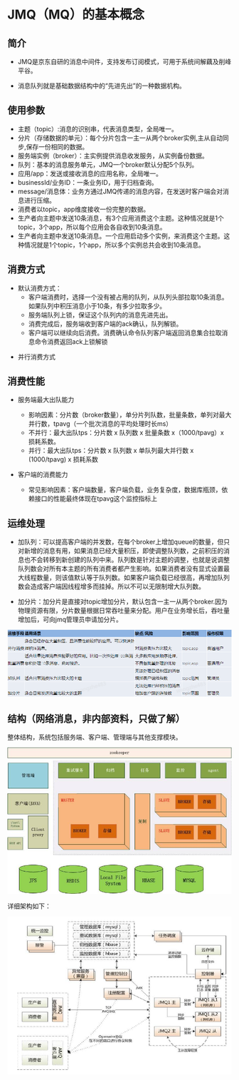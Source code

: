 # JMQ（MQ）的基本概念

## 简介

- JMQ是京东自研的消息中间件，支持发布订阅模式，可用于系统间解藕及削峰平谷。

- 消息队列就是基础数据结构中的“先进先出”的一种数据机构。

## 使用参数

- 主题（topic）:消息的识别串，代表消息类型，全局唯一。
- 分片（存储数据的单元）：每个分片包含一主一从两个broker实例,主从自动同步,保存一份相同的数据。
- 服务端实例（broker）：主实例提供消息收发服务，从实例备份数据。
- 队列：基本的消息服务单元，JMQ一个broker默认分配5个队列。
- 应用/app：发送或接收消息的应用名称，全局唯一。
- businessId/业务ID：一条业务ID，用于归档查询。
- message/消息体：业务方通过JMQ传递的消息内容，在发送时客户端会对消息进行压缩。
- 消费者以topic，app维度接收一份完整的数据。
- 生产者向主题中发送10条消息，有3个应用消费这个主题。这种情况就是1个topic，3个app，所以每个应用会各自收到10条消息。
- 生产者向主题中发送10条消息。一个应用启动多个实例，来消费这个主题。这种情况就是1个topic，1个app，所以多个实例总共会收到10条消息。

## 消费方式

* 默认消费方式：
  - 客户端消费时，选择一个没有被占用的队列，从队列头部拉取10条消息。如果队列中积压消息小于10条，有多少拉取多少。
  - 服务端队列上锁，保证这个队列内的消息先进先出。
  - 消费完成后，服务端收到客户端的ack确认，队列解锁。
  - 客户端可以继续向后消费。消费确认命令队列客户端返回消息集合拉取消息命令消费返回ack上锁解锁

- 并行消费方式

## 消费性能

- 服务端最大出队能力
  * 影响因素：分片数（broker数量），单分片列队数，批量条数，单列对最大并行数，tpavg（一个批次消息的平均处理时长ms）
  * 不并行：最大出队tps：分片数 x 队列数 x 批量条数 x（1000/tpavg）x 损耗系数。
  * 并行：最大出队tps：分片数 x 队列数 x 单队列最大并行数 x (1000/tpavg) x 损耗系数

- 客户端的消费能力
  * 常见影响因素：客户端数量，客户端负载，业务复杂度，数据库瓶颈，依赖接口的性能最终体现在tpavg这个监控指标上

## 运维处理

- 加队列：可以提高客户端的并发数，在每个broker上增加queue的数量，但只对新增的消息有用，如果消息已经大量积压，即使调整队列数，之前积压的消息也不会转移到新创建的队列中来。队列数是针对主题的调整，也就是说调整队列数会对所有本主题的所有消费者都产生影响。如果消费者没有显式设置最大线程数量，则该值默认等于队列数。如果客户端负载已经很高，再增加队列数会造成客户端因线程增多而挂掉。所以不可以无限制增大队列数。

- 加分片：加分片是直接对topic增加分片，默认包含一主一从两个broker.因为物理资源有限，分片数量根据日常吞吐量来分配。用户在业务增长后，吞吐量增加后，可向jmq管理员申请加分片。

  

![pic1](pic/企业咚咚20200730164405.png)

## 结构（网络消息，非内部资料，只做了解）

整体结构，系统包括服务端、客户端、管理端与其他支撑模块。

![](pic/2f6615760d134464a1321497b7925897_th.jpeg)

详细架构如下：

![](pic/9a5c4783-c8cc-3903-8a67-ad9aafd90878.png)

